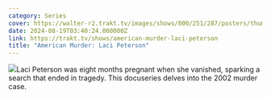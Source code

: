 ```yaml
---
category: Series
cover: https://walter-r2.trakt.tv/images/shows/000/251/287/posters/thumb/1733008010.jpg.webp
date: 2024-08-19T03:40:24.000000Z
link: https://trakt.tv/shows/american-murder-laci-peterson
title: "American Murder: Laci Peterson"
---
```


![](https://walter-r2.trakt.tv/images/shows/000/251/287/fanarts/thumb/aceaf871b1.jpg)Laci Peterson was eight months pregnant when she vanished, sparking a search that ended in tragedy. This docuseries delves into the 2002 murder case.
